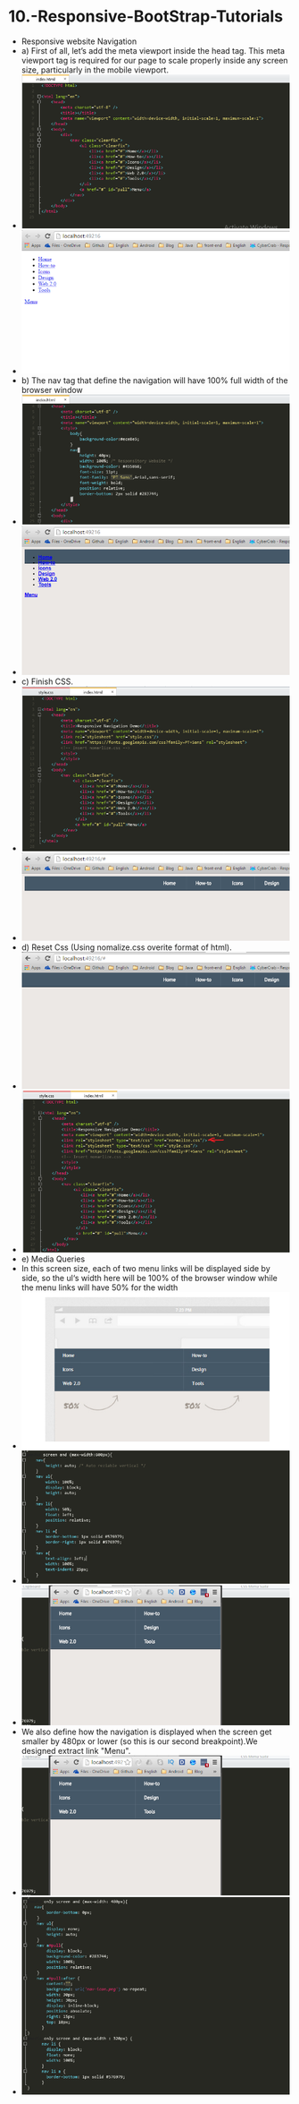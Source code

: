 # 10.-Responsive-BootStrap-Tutorials
- Responsive website Navigation
- a) First of all, let’s add the meta viewport inside the head tag. This meta viewport tag is required for our page to scale properly inside any screen size, particularly in the mobile viewport.
- ![alt tag](https://github.com/danisluis3/10.-Responsive-BootStrap-Tutorials/blob/master/1.png)
- ![alt tag](https://github.com/danisluis3/10.-Responsive-BootStrap-Tutorials/blob/master/2.png)
- b) The nav tag that define the navigation will have 100% full width of the browser window
- ![alt tag](https://github.com/danisluis3/10.-Responsive-BootStrap-Tutorials/blob/master/3.png)
- ![alt tag](https://github.com/danisluis3/10.-Responsive-BootStrap-Tutorials/blob/master/4.png)
- c) Finish CSS. 
- ![alt tag](https://github.com/danisluis3/10.-Responsive-BootStrap-Tutorials/blob/master/5.png)
- ![alt tag](https://github.com/danisluis3/10.-Responsive-BootStrap-Tutorials/blob/master/6.png)
- d) Reset Css (Using nomalize.css overite format of html).
- ![alt tag](https://github.com/danisluis3/10.-Responsive-BootStrap-Tutorials/blob/master/7.png)
- ![alt tag](https://github.com/danisluis3/10.-Responsive-BootStrap-Tutorials/blob/master/8.png)
- e) Media Queries
- In this screen size, each of two menu links will be displayed side by side, so the ul‘s width here will be 100% of the browser window while the menu links will have 50% for the width
- ![alt tag](https://github.com/danisluis3/10.-Responsive-BootStrap-Tutorials/blob/master/9.png)
- ![alt tag](https://github.com/danisluis3/10.-Responsive-BootStrap-Tutorials/blob/master/10.png)
- ![alt tag](https://github.com/danisluis3/10.-Responsive-BootStrap-Tutorials/blob/master/11.png)
- We also define how the navigation is displayed when the screen get smaller by 480px or lower (so this is our second breakpoint).We designed extract link "Menu".
- ![alt tag](https://github.com/danisluis3/10.-Responsive-BootStrap-Tutorials/blob/master/11.png)
- ![alt tag](https://github.com/danisluis3/10.-Responsive-BootStrap-Tutorials/blob/master/12.png)

